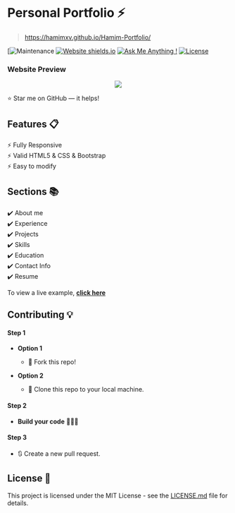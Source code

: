 # Personal Portfolio ⚡️ 
> https://hamimxv.github.io/Hamim-Portfolio/

[![Maintenance](https://img.shields.io/badge/maintained-yes-green.svg)
[![Website shields.io](https://img.shields.io/badge/website-up-yellow)](https://hamimxv.github.io/Hamim-Portfolio/)
[![Ask Me Anything !](https://img.shields.io/badge/ask%20me-linkedin-1abc9c.svg)](https://hamimxv.github.io/Hamim-Portfolio/)
[![License](http://img.shields.io/:license-mit-blue.svg?style=flat-square)](http://badges.mit-license.org)

### Website Preview
<p align="center"> 
  <kbd>
    <a href="https://hamimxv.github.io/Hamim-Portfolio/" target="_blank"><img src="examples/preview.gif">
    </a>
  </kbd>
</p>

:star: Star me on GitHub — it helps!

## Features 📋
⚡️ Fully Responsive\
⚡️ Valid HTML5 & CSS & Bootstrap\
⚡️ Easy to modify

## Sections 📚
✔️ About me\
✔️ Experience\
✔️ Projects \
✔️ Skills \
✔️ Education\
✔️ Contact Info\
✔️ Resume

To view a live example, **[click here](https://hamimxv.github.io/Hamim-Portfolio/)**

## Contributing 💡
#### Step 1

- **Option 1**
    - 🍴 Fork this repo!

- **Option 2**
    - 👯 Clone this repo to your local machine.


#### Step 2

- **Build your code** 🔨🔨🔨

#### Step 3

- 🔃 Create a new pull request.

## License 📄
This project is licensed under the MIT License - see the [LICENSE.md](./LICENSE) file for details.
